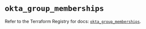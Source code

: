 # `okta_group_memberships`

Refer to the Terraform Registry for docs: [`okta_group_memberships`](https://registry.terraform.io/providers/okta/okta/4.14.0/docs/resources/group_memberships).
